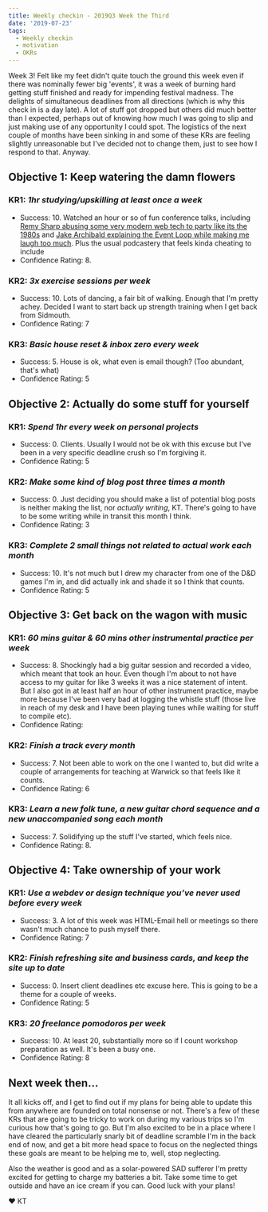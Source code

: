```yaml
---
title: Weekly checkin - 2019Q3 Week the Third
date: '2019-07-23'
tags:
  - Weekly checkin
  - motivation
  - OKRs
---
```


Week 3! Felt like my feet didn't quite touch the ground this week even if there was nominally fewer big 'events', it was a week of burning hard getting stuff finished and ready for impending festival madness. The delights of simultaneous deadlines from all directions (which is why this check in is a day late). A lot of stuff got dropped but others did much better than I expected, perhaps out of knowing how much I was going to slip and just making use of any opportunity I could spot. The logistics of the next couple of months have been sinking in and some of these KRs are feeling slightly unreasonable but I've decided not to change them, just to see how I respond to that. Anyway.


## Objective 1: Keep watering the damn flowers
### KR1: *1hr studying/upskilling at least once a week*
- Success: 10. Watched an hour or so of fun conference talks, including [Remy Sharp abusing some very modern web tech to party like its the 1980s](https://www.youtube.com/watch?v=lQMcZtiaD0A) and [Jake Archibald explaining the Event Loop while making me laugh too much](https://www.youtube.com/watch?v=cCOL7MC4Pl0). Plus the usual podcastery that feels kinda cheating to include
- Confidence Rating: 8.
### KR2: *3x exercise sessions per week*
- Success: 10. Lots of dancing, a fair bit of walking. Enough that I'm pretty achey. Decided I want to start back up strength training when I get back from Sidmouth.
- Confidence Rating: 7
### KR3: *Basic house reset & inbox zero every week*
- Success: 5. House is ok, what even is email though? (Too abundant, that's what)
- Confidence Rating: 5


## Objective 2: Actually do some stuff for yourself
### KR1: *Spend 1hr every week on personal projects*
- Success: 0. Clients. Usually I would not be ok with this excuse but I've been in a very specific deadline crush so I'm forgiving it.
- Confidence Rating: 5
### KR2: *Make some kind of blog post three times a month*
- Success: 0. Just deciding you should make a list of potential blog posts is neither making the list, nor *actually writing*, KT. There's going to have to be some writing while in transit this month I think.
- Confidence Rating: 3
### KR3: *Complete 2 small things not related to actual work each month*
- Success: 10. It's not much but I drew my character from one of the D&D games I'm in, and did actually ink and shade it so I think that counts.
- Confidence Rating: 5


## Objective 3: Get back on the wagon with music
### KR1: *60 mins guitar & 60 mins other instrumental practice per week*
- Success: 8. Shockingly had a big guitar session and recorded a video, which meant that took an hour. Even though I'm about to not have access to my guitar for like 3 weeks it was a nice statement of intent. But I also got in at least half an hour of other instrument practice, maybe more because I've been very bad at logging the whistle stuff (those live in reach of my desk and I have been playing tunes while waiting for stuff to compile etc).
- Confidence Rating:
### KR2: *Finish a track every month*
- Success: 7. Not been able to work on the one I wanted to, but did write a couple of arrangements for teaching at Warwick so that feels like it counts.
- Confidence Rating: 6
### KR3: *Learn a new folk tune, a new guitar chord sequence and a new unaccompanied song each month*
- Success: 7. Solidifying up the stuff I've started, which feels nice.
- Confidence Rating: 8.


## Objective 4: Take ownership of your work
### KR1: *Use a webdev or design technique you’ve never used before every week*
- Success: 3. A lot of this week was HTML-Email hell or meetings so there wasn't much chance to push myself there.
- Confidence Rating: 7
### KR2: *Finish refreshing site and business cards, and keep the site up to date*
- Success: 0. Insert client deadlines etc excuse here. This is going to be a theme for a couple of weeks.
- Confidence Rating: 5
### KR3: *20 freelance pomodoros per week*
- Success: 10. At least 20, substantially more so if I count workshop preparation as well. It's been a busy one.
- Confidence Rating: 8

## Next week then...

It all kicks off, and I get to find out if my plans for being able to update this from anywhere are founded on total nonsense or not. There's a few of these KRs that are going to be tricky to work on during my various trips so I'm curious how that's going to go. But I'm also excited to be in a place where I have cleared the particularly snarly bit of deadline scramble I'm in the back end of now, and get a bit more head space to focus on the neglected things these goals are meant to be helping me to, well, stop neglecting.

Also the weather is good and as a solar-powered SAD sufferer I'm pretty excited for getting to charge my batteries a bit. Take some time to get outside and have an ice cream if you can. Good luck with your plans!

&#9829; KT
